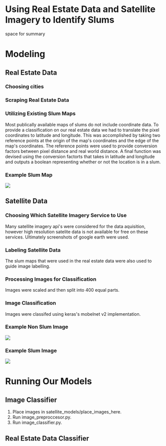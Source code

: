 ﻿# Using Real Estate Data and Satellite Imagery to Identify Slums
space for summary

# Modeling
## Real Estate Data
### Choosing cities

### Scraping Real Estate Data

### Utilizing Existing Slum Maps
Most publically available maps of slums do not include coordinate data. To provide a classification on our real estate data we had to translate the pixel coordinates to latitude and longitude. This was accomplished by taking two reference points at the origin of the map's coordinates and the edge of the map's coordinates. The reference points were used to provide conversion factors between pixel distance and real world distance. A final function was devised using the conversion factorts that takes in latitude and longitude and outputs a boolean representing whether or not the location is in a slum.
### Example Slum Map
![](https://git.generalassemb.ly/ZacharyJamesHill/slum_identification_for_New_Light_Technologies/blob/master/images/Rio%20de%20Janeiro.jpg)
## Satellite Data
### Choosing Which Satellite Imagery Service to Use
Many satellite imagery api's were considered for the data aquisition, however high resolution satelite data is not available for free on these services. Ultimately screenshots of google earth were used.
### Labeling Satellite Data
The slum maps that were used in the real estate data were also used to guide image labelling.
### Processing Images for Classification
Images were scaled and then split into 400 equal parts.
### Image Classification
Images were classifed using keras's mobelnet v2 implementation.
### Example Non Slum Image
![](https://git.generalassemb.ly/ZacharyJamesHill/slum_identification_for_New_Light_Technologies/blob/master/images/example_non_slum.png)
### Example Slum Image
![](https://git.generalassemb.ly/ZacharyJamesHill/slum_identification_for_New_Light_Technologies/blob/master/images/example_slum.png)
# Running Our Models

## Image Classifier
1. Place images in satellite_models/place_images_here.
2. Run image_preproccesor.py.
3. Run image_classifier.py.
## Real Estate Data Classifier
